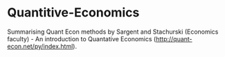 # Quantitive-Economics

Summarising Quant Econ methods by Sargent and Stachurski (Economics faculty) - An introduction to Quantative Economics (http://quant-econ.net/py/index.html).

